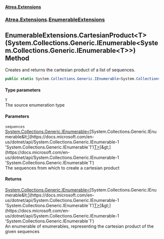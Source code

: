 #### [Atrea.Extensions](./index.md 'index')
### [Atrea.Extensions](./Atrea-Extensions.md 'Atrea.Extensions').[EnumerableExtensions](./Atrea-Extensions-EnumerableExtensions.md 'Atrea.Extensions.EnumerableExtensions')
## EnumerableExtensions.CartesianProduct&lt;T&gt;(System.Collections.Generic.IEnumerable&lt;System.Collections.Generic.IEnumerable&lt;T&gt;&gt;) Method
Creates and returns the cartesian product of a list of sequences.  
```csharp
public static System.Collections.Generic.IEnumerable<System.Collections.Generic.IEnumerable<T>> CartesianProduct<T>(this System.Collections.Generic.IEnumerable<System.Collections.Generic.IEnumerable<T>> sequences);
```
#### Type parameters
<a name='Atrea-Extensions-EnumerableExtensions-CartesianProduct-T-(System-Collections-Generic-IEnumerable-System-Collections-Generic-IEnumerable-T--)-T'></a>
`T`  
The source enumeration type  
  
#### Parameters
<a name='Atrea-Extensions-EnumerableExtensions-CartesianProduct-T-(System-Collections-Generic-IEnumerable-System-Collections-Generic-IEnumerable-T--)-sequences'></a>
`sequences` [System.Collections.Generic.IEnumerable&lt;](https://docs.microsoft.com/en-us/dotnet/api/System.Collections.Generic.IEnumerable-1 'System.Collections.Generic.IEnumerable`1')[System.Collections.Generic.IEnumerable&lt;](https://docs.microsoft.com/en-us/dotnet/api/System.Collections.Generic.IEnumerable-1 'System.Collections.Generic.IEnumerable`1')[T](#Atrea-Extensions-EnumerableExtensions-CartesianProduct-T-(System-Collections-Generic-IEnumerable-System-Collections-Generic-IEnumerable-T--)-T 'Atrea.Extensions.EnumerableExtensions.CartesianProduct&lt;T&gt;(System.Collections.Generic.IEnumerable&lt;System.Collections.Generic.IEnumerable&lt;T&gt;&gt;).T')[&gt;](https://docs.microsoft.com/en-us/dotnet/api/System.Collections.Generic.IEnumerable-1 'System.Collections.Generic.IEnumerable`1')[&gt;](https://docs.microsoft.com/en-us/dotnet/api/System.Collections.Generic.IEnumerable-1 'System.Collections.Generic.IEnumerable`1')  
The sequences from which to create a cartesian product  
  
#### Returns
[System.Collections.Generic.IEnumerable&lt;](https://docs.microsoft.com/en-us/dotnet/api/System.Collections.Generic.IEnumerable-1 'System.Collections.Generic.IEnumerable`1')[System.Collections.Generic.IEnumerable&lt;](https://docs.microsoft.com/en-us/dotnet/api/System.Collections.Generic.IEnumerable-1 'System.Collections.Generic.IEnumerable`1')[T](#Atrea-Extensions-EnumerableExtensions-CartesianProduct-T-(System-Collections-Generic-IEnumerable-System-Collections-Generic-IEnumerable-T--)-T 'Atrea.Extensions.EnumerableExtensions.CartesianProduct&lt;T&gt;(System.Collections.Generic.IEnumerable&lt;System.Collections.Generic.IEnumerable&lt;T&gt;&gt;).T')[&gt;](https://docs.microsoft.com/en-us/dotnet/api/System.Collections.Generic.IEnumerable-1 'System.Collections.Generic.IEnumerable`1')[&gt;](https://docs.microsoft.com/en-us/dotnet/api/System.Collections.Generic.IEnumerable-1 'System.Collections.Generic.IEnumerable`1')  
An enumerable of enumerables, representing the cartesian product of the given sequences  
